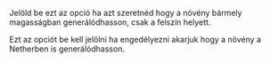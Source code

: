 Jelöld be ezt az opció ha azt szeretnéd hogy a növény bármely magasságban generálódhasson, csak a felszín helyett.

Ezt az opciót be kell jelölni ha engedélyezni akarjuk hogy a növény a Netherben is generálódhasson.